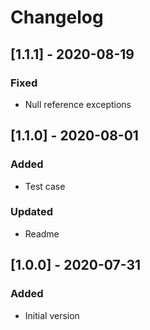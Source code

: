 # Changelog

## [1.1.1] - 2020-08-19

### Fixed
- Null reference exceptions

## [1.1.0] - 2020-08-01

### Added
- Test case

### Updated
- Readme

## [1.0.0] - 2020-07-31

### Added
- Initial version
